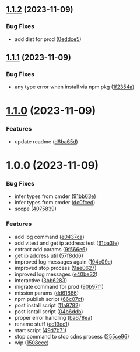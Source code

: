 ## [1.1.2](https://github.com/wajeht/cdns/compare/v1.1.1...v1.1.2) (2023-11-09)


### Bug Fixes

* add dist for prod ([0eddce5](https://github.com/wajeht/cdns/commit/0eddce5f1fecef61ec20ac93f84b3ccfed45a554))

## [1.1.1](https://github.com/wajeht/cdns/compare/v1.1.0...v1.1.1) (2023-11-09)

### Bug Fixes

- any type error when install via npm pkg ([1f2354a](https://github.com/wajeht/cdns/commit/1f2354ae2e92be5b4c7ba30e717ec1eb9d82dc99))

# [1.1.0](https://github.com/wajeht/cdns/compare/v1.0.0...v1.1.0) (2023-11-09)

### Features

- update readme ([d6ba65d](https://github.com/wajeht/cdns/commit/d6ba65dbfa42bcebb460e19529768d93dca13e1a))

# 1.0.0 (2023-11-09)

### Bug Fixes

- infer types from cmder ([91bb63e](https://github.com/wajeht/cdns/commit/91bb63e33cba4f0124970b9022fd592bc99df6ad))
- infer types from cmder ([dc0fced](https://github.com/wajeht/cdns/commit/dc0fced283e8ca1ef5903714456b22dd4189147a))
- scope ([4075839](https://github.com/wajeht/cdns/commit/4075839d47e081844bde2db07793e66e8242e13d))

### Features

- add log command ([e0437ca](https://github.com/wajeht/cdns/commit/e0437ca011c8b684b48b02ba369e40f6e794c5b5))
- add vitest and get ip address test ([61ba3fe](https://github.com/wajeht/cdns/commit/61ba3fe9a9d3cebcc26a128d6422f01b79743895))
- extract add params ([9f566e6](https://github.com/wajeht/cdns/commit/9f566e6da167bb93df805a722917b3be7ebdecbf))
- get ip address util ([57f8dd6](https://github.com/wajeht/cdns/commit/57f8dd6c1345ec1ca9ad4dd0e42a305205fb6113))
- improved log messages again ([194c09e](https://github.com/wajeht/cdns/commit/194c09e87b2d864390cc43cd08f11b801830f48c))
- improved stop process ([9ae0627](https://github.com/wajeht/cdns/commit/9ae0627bdb3f45088f7a375bc8e0e4e9f93460ee))
- inproved log messages ([e40be32](https://github.com/wajeht/cdns/commit/e40be32e5d560c2367eb2b4a7eda96c5509733b5))
- interactive ([3bb6283](https://github.com/wajeht/cdns/commit/3bb628356245b605c61560fdeada141ee5949e82))
- migrate command for prod ([90b97f1](https://github.com/wajeht/cdns/commit/90b97f1cbaee3ec74d81a07ae02582ce8fbb654e))
- mission params ([dd61866](https://github.com/wajeht/cdns/commit/dd61866119e3d00e66047f3fc0ef6dd6cbb2a4b5))
- npm publish script ([66c07cf](https://github.com/wajeht/cdns/commit/66c07cf0960585cc8fd1ba4967dfb3453c87fd31))
- post install script ([11a9782](https://github.com/wajeht/cdns/commit/11a978217dbbf03773a05ce657ead75143252908))
- post isntall script ([04b6ddb](https://github.com/wajeht/cdns/commit/04b6ddbb027111457614dfa0a5034d3e4c891cff))
- proper error handling ([ba678ea](https://github.com/wajeht/cdns/commit/ba678ea4df9f5bea6b2e29d5c7ce2039edaa4dc1))
- rename stuff ([ec19ec1](https://github.com/wajeht/cdns/commit/ec19ec1d5030e73197a6292bef811b84c74e1dad))
- start script ([49d7b71](https://github.com/wajeht/cdns/commit/49d7b71d1c0a145e37967338293bd915ac1c774f))
- stop command to stop cdns process ([255ce96](https://github.com/wajeht/cdns/commit/255ce969436a0b290601ef0ffcf7d4299c2b79cb))
- wip ([1508ecc](https://github.com/wajeht/cdns/commit/1508eccfb178549e66d1e2177677c1f259a77aab))
